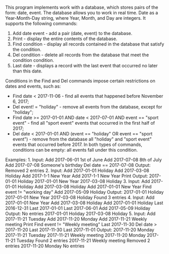 This program implements work with a database, 
which stores pairs of the form: date, event.
The database allows you to work in real time.
Date as a Year-Month-Day string, where Year, Month, and Day are integers.
It supports the following commands:
1) Add date event - add a pair (date, event) to the database.
2) Print - display the entire contents of the database.
3) Find condition - display all records contained in the database that satisfy the condition.
4) Del condition - delete all records from the database that meet the condition condition.
5) Last date - displays a record with the last event that occurred no later than this date.

Conditions in the Find and Del commands impose certain restrictions on dates and events, such as:
 - Find date < 2017-11-06 - find all events that happened before November 6, 2017;
 - Del event! = "holiday" - remove all events from the database, except for "holiday";
 - Find date >= 2017-01-01 AND date < 2017-07-01 AND event == "sport event" - find all "sport event" events that occurred in the first half of 2017;
 - Del date < 2017-01-01 AND (event == "holiday" OR event == "sport event") - remove from the database all "holiday" and "sport event" events that occurred before 2017.
In both types of commands, conditions can be empty: all events fall under this condition.

Examples:
1.
Input:
 Add 2017-06-01 1st of June
 Add 2017-07-08 8th of July
 Add 2017-07-08 Someone's birthday
 Del date == 2017-07-08
Output:
 Removed 2 entries
2.
Input:
 Add 2017-01-01 Holiday
 Add 2017-03-08 Holiday
 Add 2017-1-1 New Year
 Add 2017-1-1 New Year
 Print
Output:
 2017-01-01 Holiday
 2017-01-01 New Year
 2017-03-08 Holiday
3.
Input:
 Add 2017-01-01 Holiday
 Add 2017-03-08 Holiday
 Add 2017-01-01 New Year
 Find event != "working day"
 Add 2017-05-09 Holiday
Output:
 2017-01-01 Holiday
 2017-01-01 New Year
 2017-03-08 Holiday
 Found 3 entries
4.
Input:
 Add 2017-01-01 New Year
 Add 2017-03-08 Holiday
 Add 2017-01-01 Holiday
 Last 2016-12-31
 Last 2017-01-01
 Last 2017-06-01
 Add 2017-05-09 Holiday
Output:
 No entries
 2017-01-01 Holiday
 2017-03-08 Holiday
5.
Input:
 Add 2017-11-21 Tuesday
 Add 2017-11-20 Monday
 Add 2017-11-21 Weekly meeting
 Print
 Find event != "Weekly meeting"
 Last 2017-11-30
 Del date > 2017-11-20
 Last 2017-11-30
 Last 2017-11-01
Output:
 2017-11-20 Monday
 2017-11-21 Tuesday
 2017-11-21 Weekly meeting
 2017-11-20 Monday
 2017-11-21 Tuesday
 Found 2 entries
 2017-11-21 Weekly meeting
 Removed 2 entries
 2017-11-20 Monday
 No entries
